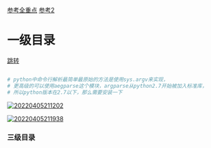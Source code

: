 
[参考全重点](https://www.cnblogs.com/linxiyue/p/3908623.html)
[参考2](https://www.jianshu.com/p/ea52fdfaa4ad)

# 一级目录

[跳转](#三级目录)


```python

# python中命令行解析最简单最原始的方法是使用sys.argv来实现，
# 更高级的可以使用aegparse这个模块，argparse从python2.7开始被加入标准库，
# 所以python版本在2.7以下，那么需要安装一下

```




[![20220405211202](http://tc.sktill.top/images/2022/04/05/20220405211202.png)](http://tc.sktill.top/images/2022/04/05/20220405211202.png)



[![20220405211938](http://tc.sktill.top/images/2022/04/05/20220405211938.png)](http://tc.sktill.top/images/2022/04/05/20220405211938.png)


































### 三级目录
